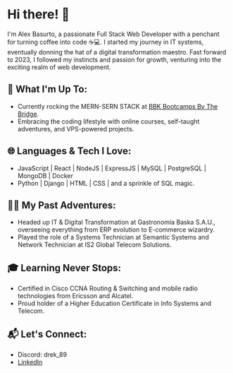 # Hi there! 👋

I'm Alex Basurto, a passionate Full Stack Web Developer with a penchant for turning coffee into code ☕💻. I started my journey in IT systems, eventually donning the hat of a digital transformation maestro. Fast forward to 2023, I followed my instincts and passion for growth, venturing into the exciting realm of web development.

## 🚀 What I'm Up To:
- Currently rocking the MERN-SERN STACK at [BBK Bootcamps By The Bridge](https://www.thebridge.tech/).
- Embracing the coding lifestyle with online courses, self-taught adventures, and VPS-powered projects.

## 🌐 Languages & Tech I Love:
- JavaScript | React | NodeJS | ExpressJS | MySQL | PostgreSQL | MongoDB | Docker
- Python | Django | HTML | CSS | and a sprinkle of SQL magic.

## 👨‍💻 My Past Adventures:
- Headed up IT & Digital Transformation at Gastronomía Baska S.A.U., overseeing everything from ERP evolution to E-commerce wizardry.
- Played the role of a Systems Technician at Semantic Systems and Network Technician at IS2 Global Telecom Solutions.

## 🎓 Learning Never Stops:
- Certified in Cisco CCNA Routing & Switching and mobile radio technologies from Ericsson and Alcatel.
- Proud holder of a Higher Education Certificate in Info Systems and Telecom.

## 📬 Let's Connect:
- Discord: drek_89
- [LinkedIn](https://www.linkedin.com/in/alex-basurto/)


